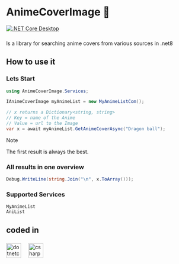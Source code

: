 ﻿# AnimeCoverImage 👀
[![.NET Core Desktop](https://github.com/Ruffythemonkey/AnimeCoverImage/actions/workflows/dotnet-desktop.yml/badge.svg?branch=master)](https://github.com/Ruffythemonkey/AnimeCoverImage/actions/workflows/dotnet-desktop.yml)

###

<p align="left">Is a library for searching anime covers from various sources in .net8</p>

###

<h2 align="left">How to use it</h2>

###

### Lets Start

```c#
using AnimeCoverImage.Services;

IAnimeCoverImage myAnimeList = new MyAnimeListCom();

// x returns a Dictionary<string, string>
// Key = name of the Anime
// Value = url to the Image
var x = await myAnimeList.GetAnimeCoverAsync("Dragon ball");

```
> [!NOTE]
> The first result is always the best.



### All results in one overview

```csharp
Debug.WriteLine(string.Join("\n", x.ToArray()));
```

### Supported Services
```
MyAnimeList
AniList
```

###

<h2 align="left">coded in</h2>

###

<div align="left">
  <img src="https://cdn.jsdelivr.net/gh/devicons/devicon/icons/dotnetcore/dotnetcore-original.svg" height="40" alt="dotnetcore logo"  />
  <img width="12" />
  <img src="https://cdn.jsdelivr.net/gh/devicons/devicon/icons/csharp/csharp-original.svg" height="40" alt="csharp logo"  />
</div>

###
